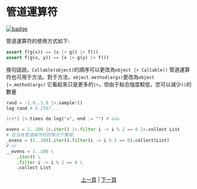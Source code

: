 # 管道運算符

[![badge](https://img.shields.io/endpoint.svg?url=https%3A%2F%2Fgezf7g7pd5.execute-api.ap-northeast-1.amazonaws.com%2Fdefault%2Fsource_up_to_date%3Fowner%3Derg-lang%26repos%3Derg%26ref%3Dmain%26path%3Ddoc/EN/syntax/32_pipeline.md%26commit_hash%3Dc8932f8fd75cc86f67421bb6b160fffaf7acdd94)](https://gezf7g7pd5.execute-api.ap-northeast-1.amazonaws.com/default/source_up_to_date?owner=erg-lang&repos=erg&ref=main&path=doc/EN/syntax/32_pipeline.md&commit_hash=c8932f8fd75cc86f67421bb6b160fffaf7acdd94)

管道運算符的使用方式如下:

```python
assert f(g(x)) == (x |> g() |> f())
assert f(g(x, y)) == (x |> g(y) |> f())
```

換句話說，`Callable(object)`的順序可以更改為`object |> Callable()`
管道運算符也可用于方法。對于方法，`object.method(args)`更改為`object |>.method(args)`
它看起來只是更多的`|>`，但由于粘合強度較低，您可以減少`()`的數量

```python
rand = -1.0..1.0 |>.sample!()
log rand # 0.2597...

1+1*2 |>.times do log("a", end := "") # aaa

evens = 1..100 |>.iter() |>.filter i -> i % 2 == 0 |>.collect List
# 在沒有管道操作符的情況下實現，
_evens = (1..100).iter().filter(i -> i % 2 == 0).collect(List)
# or
__evens = 1..100 \
    .iter() \
    .filter i -> i % 2 == 0 \
    .collect List
```

<p align='center'>
    <a href='./32_error_handling.md'>上一頁</a> | <a href='./33_integration_with_Python.md'>下一頁</a>
</p>
